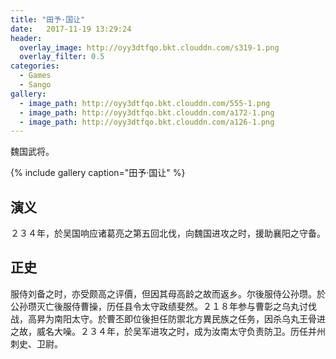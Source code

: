 ```yaml
---
title: "田予·国让"
date:   2017-11-19 13:29:24
header:
  overlay_image: http://oyy3dtfqo.bkt.clouddn.com/s319-1.png
  overlay_filter: 0.5
categories:
  - Games
  - Sango
gallery:
  - image_path: http://oyy3dtfqo.bkt.clouddn.com/555-1.png
  - image_path: http://oyy3dtfqo.bkt.clouddn.com/a172-1.png
  - image_path: http://oyy3dtfqo.bkt.clouddn.com/a126-1.png
---
```


魏国武将。

{% include gallery caption="田予·国让" %}

## 演义

２３４年，於吴国响应诸葛亮之第五回北伐，向魏国进攻之时，援助襄阳之守备。

## 正史

服侍刘备之时，亦受颇高之评價，但因其母高龄之故而返乡。尔後服侍公孙瓒。於公孙瓒灭亡後服侍曹操，历任县令太守政绩斐然。２１８年参与曹彰之乌丸讨伐战，高昇为南阳太守。於曹丕即位後担任防禦北方異民族之任务，因杀乌丸王骨进之故，威名大噪。２３４年，於吴军进攻之时，成为汝南太守负责防卫。历任并州刺史、卫尉。